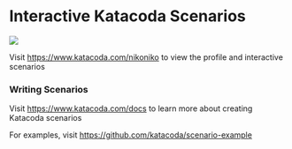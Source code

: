 # Interactive Katacoda Scenarios

[![](http://shields.katacoda.com/katacoda/nikoniko/count.svg)](https://www.katacoda.com/nikoniko "Get your profile on Katacoda.com")

Visit https://www.katacoda.com/nikoniko to view the profile and interactive scenarios

### Writing Scenarios
Visit https://www.katacoda.com/docs to learn more about creating Katacoda scenarios

For examples, visit https://github.com/katacoda/scenario-example
